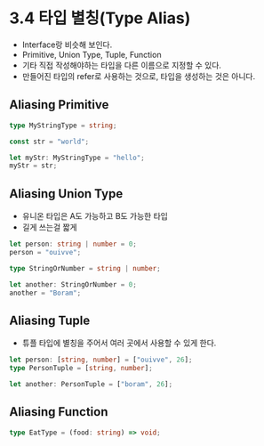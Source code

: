 # 3.4 타입 별칭(Type Alias)

- Interface랑 비슷해 보인다.
- Primitive, Union Type, Tuple, Function
- 기타 직접 작성해야하는 타입을 다른 이름으로 지정할 수 있다.
- 만들어진 타입의 refer로 사용하는 것으로, 타입을 생성하는 것은 아니다.

## Aliasing Primitive

```typescript
type MyStringType = string;

const str = "world";

let myStr: MyStringType = "hello";
myStr = str;
```

## Aliasing Union Type

- 유니온 타입은 A도 가능하고 B도 가능한 타입
- 길게 쓰는걸 짧게

```typescript
let person: string | number = 0;
person = "ouivve";

type StringOrNumber = string | number;

let another: StringOrNumber = 0;
another = "Boram";
```

## Aliasing Tuple

- 튜플 타입에 별칭을 주어서 여러 곳에서 사용할 수 있게 한다.

```typescript
let person: [string, number] = ["ouivve", 26];
type PersonTuple = [string, number];

let another: PersonTuple = ["boram", 26];
```

## Aliasing Function

```typescript
type EatType = (food: string) => void;
```
